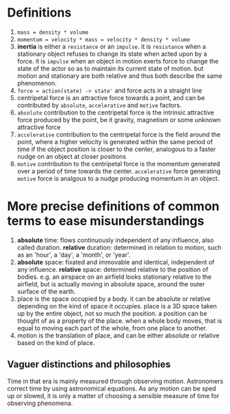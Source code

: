 # Definitions

1. `mass = density * volume`
2. `momentum = velocity * mass = velocity * density * volume`
3. **inertia** is either a `resistance` or an `impulse`. it is `resistance` when a stationary object refuses to change its state when acted upon by a force. it is `impulse` when an object in motion exerts force to change the state of the actor so as to maintain its current state of motion. but motion and stationary are both relative and thus both describe the same phenomenon.
4. `force = action(state) -> state'` and force acts in a straight line
5. centripetal force is an attractive force towards a point, and can be contributed by `absolute`, `accelerative` and `motive` factors.
6. `absolute` contribution to the centripetal force is the intrinsic attractive force produced by the point, be it gravity, magnetism or some unknown attractive force
7. `accelerative` contribution to the centripetal force is the field around the point, where a higher velocity is generated within the same period of time if the object position is closer to the center, analogous to a faster nudge on an object at closer positions
8. `motive` contribution to the centripetal force is the momentum generated over a period of time towards the center. `accelerative` force generating `motive` force is analgous to a nudge producing momentum in an object.

# More precise definitions of common terms to ease misunderstandings
1. **absolute** time: flows continuously independent of any influence, also called duration. **relative** duration: determined in relation to motion, such as an 'hour', a 'day', a 'month', or 'year'.
2. **absolute** space: fixated and immovable and identical, independent of any influence. **relative** space: determined relative to the position of bodies. e.g. an airspace on an airfield looks stationary relative to the airfield, but is actually moving in absolute space, around the outer surface of the earth.
3. place is the space occupied by a body. it can be absolute or relative depending on the kind of space it occupies. place is a 3D space taken up by the entire object, not so much the position. a position can be thought of as a property of the place. when a whole body moves, that is equal to moving each part of the whole, from one place to another.
4. motion is the translation of place, and can be either absolute or relative based on the kind of place.

## Vaguer distinctions and philosophies
Time in that era is mainly measured through observing motion. Astronomers correct time by using astronomical equations. As any motion can be sped up or slowed, it is only a matter of choosing a sensible measure of time for observing phenomena.

